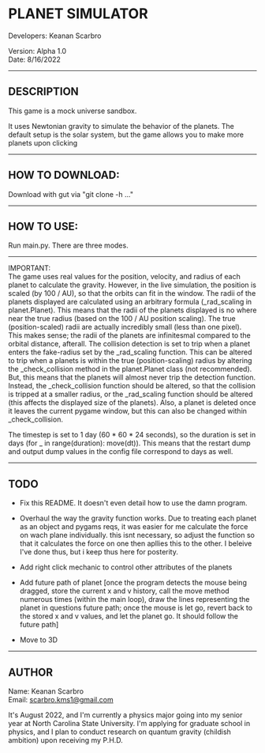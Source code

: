 # PLANET SIMULATOR

Developers: Keanan Scarbro

Version: Alpha 1.0 <br>
Date: 8/16/2022

___
## DESCRIPTION

This game is a mock universe sandbox.

It uses Newtonian gravity to simulate the behavior of the planets. The default setup is the solar system, but the game allows you to make more planets upon clicking
___
## HOW TO DOWNLOAD:

Download with gut via "git clone -h ..."

___
## HOW TO USE:
Run main.py. There are three modes. 

___
IMPORTANT: <br>
The game uses real values for the position, velocity, and radius of each planet to calculate the gravity. However, in the live simulation, the position is scaled (by 100 / AU), so that the orbits can fit in the window. The radii of the planets displayed are calculated using an arbitrary formula (_rad_scaling in planet.Planet). This means that the radii of the planets displayed is no where near the true radius (based on the 100 / AU position scaling). The true (position-scaled) radii are actually incredibly small (less than one pixel). This makes sense; the radii of the planets are infinitesmal compared to the orbital distance, afterall. The collision detection is set to trip when a planet enters the fake-radius set by the _rad_scaling function. This can be altered to trip when a planets is within the true (position-scaling) radius by altering the _check_collision method in the planet.Planet class (not recommended). But, this means that the planets will almost never trip the detection function. Instead, the _check_collision function should be altered, so that the collision is tripped at a smaller radius, or the _rad_scaling function should be altered (this affects the displayed size of the planets). Also, a planet is deleted once it leaves the current pygame window, but this can also be changed within _check_collision.

The timestep is set to 1 day (60 * 60 * 24 seconds), so the duration is set in days (for _ in range(duration): move(dt)). This means that the restart dump and output dump values in the config file correspond to days as well.
___

## TODO
- Fix this README. It doesn't even detail how to use the damn program.
- Overhaul the way the gravity function works. Due to treating each planet as an object and pygams reqs, it was easier for me calculate the force on wach plane individually. this isnt necessary, so adjust the function so that it calculates the force on one then apllies this to the other. I beleive I've done thus, but i keep thus here for posterity. 
- Add right click mechanic to control other attributes of the planets

- Add future path of planet [once the program detects the mouse being dragged, store the current x and v history, call the move method numerous times (within the main loop), draw the lines representing the planet in questions future 
path; once the mouse is let go, revert back to the stored x and v values, and let the planet go. It should follow the future path]

- Move to 3D
___

## AUTHOR
Name: Keanan Scarbro <br>
Email: scarbro.kms1@gmail.com

It's August 2022, and I'm currently a physics major going into my senior year at North Carolina State University. I'm applying for graduate school in physics, and I plan to conduct research on quantum gravity (childish ambition) 
upon receiving my P.H.D.
